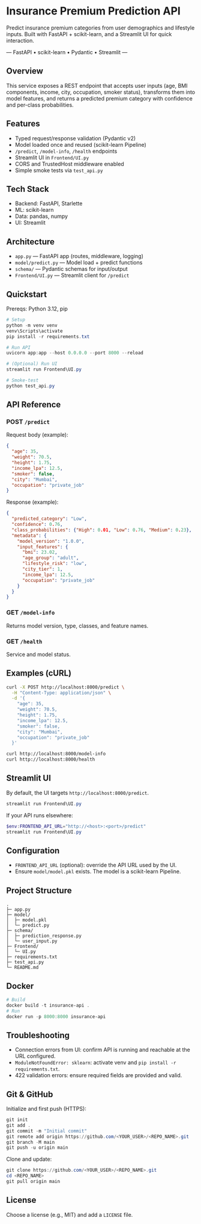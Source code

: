 # Insurance Premium Prediction API

Predict insurance premium categories from user demographics and lifestyle inputs. Built with FastAPI + scikit-learn, and a Streamlit UI for quick interaction.

— FastAPI • scikit-learn • Pydantic • Streamlit —

## Overview
This service exposes a REST endpoint that accepts user inputs (age, BMI components, income, city, occupation, smoker status), transforms them into model features, and returns a predicted premium category with confidence and per-class probabilities.

## Features
- Typed request/response validation (Pydantic v2)
- Model loaded once and reused (scikit-learn Pipeline)
- `/predict`, `/model-info`, `/health` endpoints
- Streamlit UI in `Frontend/UI.py`
- CORS and TrustedHost middleware enabled
- Simple smoke tests via `test_api.py`

## Tech Stack
- Backend: FastAPI, Starlette
- ML: scikit-learn
- Data: pandas, numpy
- UI: Streamlit

## Architecture
- `app.py` — FastAPI app (routes, middleware, logging)
- `model/predict.py` — Model load + predict functions
- `schema/` — Pydantic schemas for input/output
- `Frontend/UI.py` — Streamlit client for `/predict`

## Quickstart
Prereqs: Python 3.12, pip

```powershell
# Setup
python -m venv venv
venv\Scripts\activate
pip install -r requirements.txt

# Run API
uvicorn app:app --host 0.0.0.0 --port 8000 --reload

# (Optional) Run UI
streamlit run Frontend\UI.py

# Smoke-test
python test_api.py
```

## API Reference
### POST `/predict`
Request body (example):
```json
{
  "age": 35,
  "weight": 70.5,
  "height": 1.75,
  "income_lpa": 12.5,
  "smoker": false,
  "city": "Mumbai",
  "occupation": "private_job"
}
```
Response (example):
```json
{
  "predicted_category": "Low",
  "confidence": 0.76,
  "class_probabilities": {"High": 0.01, "Low": 0.76, "Medium": 0.23},
  "metadata": {
    "model_version": "1.0.0",
    "input_features": {
      "bmi": 23.02,
      "age_group": "adult",
      "lifestyle_risk": "low",
      "city_tier": 1,
      "income_lpa": 12.5,
      "occupation": "private_job"
    }
  }
}
```

### GET `/model-info`
Returns model version, type, classes, and feature names.

### GET `/health`
Service and model status.

## Examples (cURL)
```bash
curl -X POST http://localhost:8000/predict \
  -H "Content-Type: application/json" \
  -d '{
    "age": 35,
    "weight": 70.5,
    "height": 1.75,
    "income_lpa": 12.5,
    "smoker": false,
    "city": "Mumbai",
    "occupation": "private_job"
  }'

curl http://localhost:8000/model-info
curl http://localhost:8000/health
```

## Streamlit UI
By default, the UI targets `http://localhost:8000/predict`.
```powershell
streamlit run Frontend\UI.py
```
If your API runs elsewhere:
```powershell
$env:FRONTEND_API_URL="http://<host>:<port>/predict"
streamlit run Frontend\UI.py
```

## Configuration
- `FRONTEND_API_URL` (optional): override the API URL used by the UI.
- Ensure `model/model.pkl` exists. The model is a scikit-learn Pipeline.

## Project Structure
```
.
├─ app.py
├─ model/
│  ├─ model.pkl
│  └─ predict.py
├─ schema/
│  ├─ prediction_response.py
│  └─ user_input.py
├─ Frontend/
│  └─ UI.py
├─ requirements.txt
├─ test_api.py
└─ README.md
```

## Docker
```powershell
# Build
docker build -t insurance-api .
# Run
docker run -p 8000:8000 insurance-api
```

## Troubleshooting
- Connection errors from UI: confirm API is running and reachable at the URL configured.
- `ModuleNotFoundError: sklearn`: activate venv and `pip install -r requirements.txt`.
- 422 validation errors: ensure required fields are provided and valid.

## Git & GitHub
Initialize and first push (HTTPS):
```powershell
git init
git add .
git commit -m "Initial commit"
git remote add origin https://github.com/<YOUR_USER>/<REPO_NAME>.git
git branch -M main
git push -u origin main
```

Clone and update:
```powershell
git clone https://github.com/<YOUR_USER>/<REPO_NAME>.git
cd <REPO_NAME>
git pull origin main
```

## License
Choose a license (e.g., MIT) and add a `LICENSE` file.

